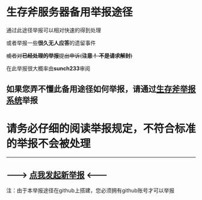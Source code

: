 # 生存斧服务器备用举报途径
通过此途径举报可以相对快速的得到处理

或者举报一些**很久无人应答**的遗留事件

~~或者对**已经处理的举报**提出申诉(**注意！ 不是请求解封**)~~

在此举报很大概率由**sunch233**审阅
## 如果**您弄不懂此备用途径如何举报**，请通过[**生存斧举报系统**](http://report.axe.ink)举报

# 请务必仔细的阅读举报规定，不符合标准的举报不会被处理

------

## ---> [点我发起新举报](https://github.com/ScaxeTeam/server-report/issues/new/choose)   <---

注：由于本举报途径在github上搭建，您必须拥有github账号才可以举报
